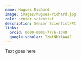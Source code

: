 ```yaml
---
name: Hugues Richard
image: images/hugues-richard.jpg
role: senior-scientist
description: Senior Scientist/PI
links:
  orcid: 0000-0001-7776-1340
  google-scholar: TzNfNbYAAAAJ
---
```


Text goes here

